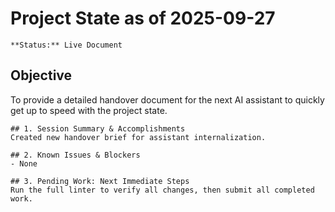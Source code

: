 # Project State as of 2025-09-27

    **Status:** Live Document

## Objective
To provide a detailed handover document for the next AI assistant to quickly get up to speed with the project state.

    ## 1. Session Summary & Accomplishments
    Created new handover brief for assistant internalization.

    ## 2. Known Issues & Blockers
    - None

    ## 3. Pending Work: Next Immediate Steps
    Run the full linter to verify all changes, then submit all completed work.

